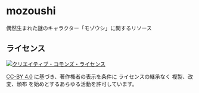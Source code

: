 # mozoushi

偶然生まれた謎のキャラクター「モゾウシ」に関するリソース

## ライセンス

<a rel="license" href="http://creativecommons.org/licenses/by/4.0/"><img alt="クリエイティブ・コモンズ・ライセンス" style="border-width:0" src="https://i.creativecommons.org/l/by/4.0/88x31.png" /></a>

[CC-BY 4.0](http://creativecommons.org/licenses/by/4.0/) に基づき、著作権者の表示を条件に ライセンスの継承なく 複製、改変、頒布 を始めとするあらゆる活動を許可しています。

